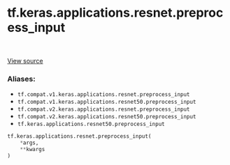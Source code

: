 <div itemscope itemtype="http://developers.google.com/ReferenceObject">
<meta itemprop="name" content="tf.keras.applications.resnet.preprocess_input" />
<meta itemprop="path" content="Stable" />
</div>

# tf.keras.applications.resnet.preprocess_input

<!-- Insert buttons -->

<table class="tfo-notebook-buttons tfo-api" align="left">
</table>

<a target="_blank" href="/code/stable/tensorflow/python/keras/applications/__init__.py">View source</a>



<!-- Start diff -->


### Aliases:

* `tf.compat.v1.keras.applications.resnet.preprocess_input`
* `tf.compat.v1.keras.applications.resnet50.preprocess_input`
* `tf.compat.v2.keras.applications.resnet.preprocess_input`
* `tf.compat.v2.keras.applications.resnet50.preprocess_input`
* `tf.keras.applications.resnet50.preprocess_input`


``` python
tf.keras.applications.resnet.preprocess_input(
    *args,
    **kwargs
)
```



<!-- Placeholder for "Used in" -->
